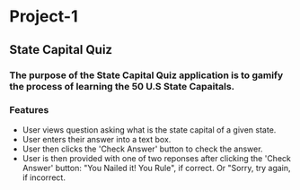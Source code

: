 # Project-1

## State Capital Quiz

### The purpose of the State Capital Quiz application is to gamify the process of learning the 50 U.S State Capaitals.

### Features

* User views question asking
  what is the state capital of a given state.
* User enters their answer 
  into a text box.
* User then clicks the
  'Check Answer' button to check the answer.
* User is then provided with
  one of two reponses after clicking the 'Check Answer' button: "You Nailed it! You Rule", if correct. Or "Sorry, try again, if incorrect.